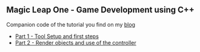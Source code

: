 ## Magic Leap One - Game Development using C++

Companion code of the tutorial you find on my [blog](www.rogerboesch.com)

- [Part 1 - Tool Setup and first steps](http://www.rogerboesch.com/magicleap-cpp-part1/)
- [Part 2 - Render objects and use of the controller](http://www.rogerboesch.com/magicleap-cpp-part2/)
